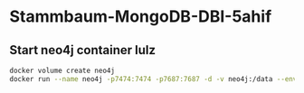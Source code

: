 # Stammbaum-MongoDB-DBI-5ahif

## Start neo4j container lulz
```bash
docker volume create neo4j
docker run --name neo4j -p7474:7474 -p7687:7687 -d -v neo4j:/data --env NEO4J_AUTH=neo4j/password neo4j:latest
```